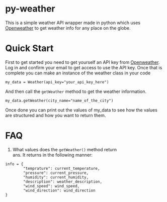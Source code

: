 # py-weather
This is a simple weather API wrapper made in python which uses [Openweather](https://openweathermap.org/) to get weather info for any place on the globe.

# Quick Start
First to get started you need to get yourself an API key from [Openweather](https://openweathermap.org/). Log in and confirm your email to get access to use the API key.
Once that is complete you can make an instance of the weather class in your code
```
my_data = Weather(api_key="your_api_key_here")
```
And then call the `getWeather` method to get the weather information.
```
my_data.getWeather(city_name="name_of_the_city")
```
Once done you can print out the values of my_data to see how the values are structured and how you want to return them.

# FAQ
1. What values does the `getWeather()` method return  
ans. It returns in the following manner:
```
info = {
        "temprature": current_temperature,
        "pressure": current_pressure,
        "humidity": current_humidity,
        "description": weather_description,
        "wind_speed": wind_speed,
        "wind_direction": wind_direction
}
```
 